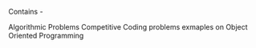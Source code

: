 Contains -

Algorithmic Problems
Competitive Coding problems 
exmaples on Object Oriented Programming 

 
